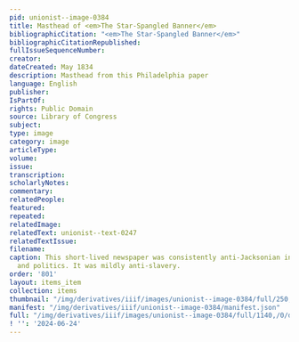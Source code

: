 ```yaml
---
pid: unionist--image-0384
title: Masthead of <em>The Star-Spangled Banner</em>
bibliographicCitation: "<em>The Star-Spangled Banner</em>"
bibliographicCitationRepublished: 
fullIssueSequenceNumber: 
creator: 
dateCreated: May 1834
description: Masthead from this Philadelphia paper
language: English
publisher: 
IsPartOf: 
rights: Public Domain
source: Library of Congress
subject: 
type: image
category: image
articleType: 
volume: 
issue: 
transcription: 
scholarlyNotes: 
commentary: 
relatedPeople: 
featured: 
repeated: 
relatedImage: 
relatedText: unionist--text-0247
relatedTextIssue: 
filename: 
caption: This short-lived newspaper was consistently anti-Jacksonian in its rhetoric
  and politics. It was mildly anti-slavery.
order: '801'
layout: items_item
collection: items
thumbnail: "/img/derivatives/iiif/images/unionist--image-0384/full/250,/0/default.jpg"
manifest: "/img/derivatives/iiif/unionist--image-0384/manifest.json"
full: "/img/derivatives/iiif/images/unionist--image-0384/full/1140,/0/default.jpg"
! '': '2024-06-24'
---
```


